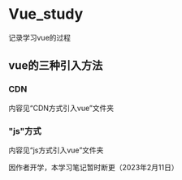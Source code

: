 # Vue_study
记录学习vue的过程

## vue的三种引入方法

### CDN

内容见“CDN方式引入vue”文件夹

###  "js"方式

内容见“js方式引入vue”文件夹

因作者开学，本学习笔记暂时断更（2023年2月11日）
